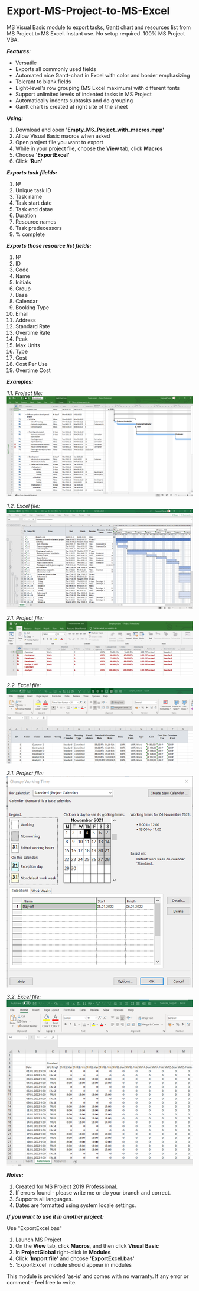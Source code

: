 # Export-MS-Project-to-MS-Excel
MS Visual Basic module to export tasks, Gantt chart and resources list from MS Project to MS Excel.
Instant use. No setup required. 100% MS Project VBA.

**_Features:_**
  - Versatile
  - Exports all commonly used fields
  - Automated nice Gantt-chart in Excel with color and border emphasizing
  - Tolerant to blank fields
  - Eight-level's row grouping (MS Excel maximum) with different fonts
  - Support unlimited levels of indented tasks in MS Project
  - Automatically indents subtasks and do grouping
  - Gantt chart is created at right site of the sheet

**_Using:_**
  1. Download and open __'Empty_MS_Project_with_macros.mpp'__
  2. Allow Visual Basic macros when asked
  3. Open project file you want to export
  4. While in your project file, choose the __View__ tab, click __Macros__
  4. Choose __'ExportExcel'__
  5. Click __'Run'__


**_Exports task filelds:_**
  1. №
  2. Unique task ID
  3. Task name
  4. Task start date
  5. Task end datae
  6. Duration
  7. Resource names
  8. Task predecessors
  9. % complete

**_Exports those resource list fields:_**
  1. №
  2. ID
  3. Code
  4. Name
  5. Initials
  6. Group
  7. Base
  8. Calendar
  9. Booking Type
  10. Email
  11. Address
  12. Standard Rate
  13. Overtime Rate
  14. Peak
  15. Max Units
  16. Type
  17. Cost
  18. Cost Per Use
  19. Overtime Cost

**_Examples:_**

  _1.1. Project file:_
    ![Project screenshot](https://raw.githubusercontent.com/PopovGP/Export-MS-Project-to-MS-Excel/master/Samples_and_Images/Initial_project_example.png)
     
  _1.2. Excel file:_
    ![Excel screenshot](https://raw.githubusercontent.com/PopovGP/Export-MS-Project-to-MS-Excel/master/Samples_and_Images/Result_excel_example.png)

  _2.1. Project file:_
    ![Project screenshot](https://raw.githubusercontent.com/PopovGP/Export-MS-Project-to-MS-Excel/master/Samples_and_Images/Initial_resourcesheet_example.png)
     
  _2.2. Excel file:_
    ![Excel screenshot](https://raw.githubusercontent.com/PopovGP/Export-MS-Project-to-MS-Excel/master/Samples_and_Images/Export_resourcesheet_example.png)

  _3.1. Project file:_
    ![Project screenshot](https://raw.githubusercontent.com/PopovGP/Export-MS-Project-to-MS-Excel/master/Samples_and_Images/Initial_calendar_example.png)
     
  _3.2. Excel file:_
    ![Excel screenshot](https://raw.githubusercontent.com/PopovGP/Export-MS-Project-to-MS-Excel/master/Samples_and_Images/Export_calendar_example.png)

**_Notes:_**
  1. Created for MS Project 2019 Professional.
  2. If errors found - please write me or do your branch and correct.
  3. Supports all languages.
  4. Dates are formatted using system locale settings.


**_If you want to use it in another project:_**

Use "ExportExcel.bas"
  1. Launch MS Project
  2. On the __View__ tab, click __Macros__, and then click __Visual Basic__
  3. In __ProjectGlobal__ right-click in __Modules__
  4. Click __'Import file'__ and choose __'ExportExcel.bas'__
  5. 'ExportExcel' module should appear in modules


This module is provided 'as-is' and comes with no warranty.
If any error or comment - feel free to write.
